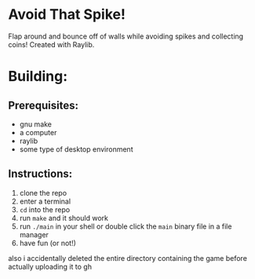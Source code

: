 # Avoid That Spike!

Flap around and bounce off of walls while avoiding spikes and collecting coins!
Created with Raylib.

# Building:
## Prerequisites:
* gnu make
* a computer
* raylib
* some type of desktop environment
## Instructions:
1. clone the repo
2. enter a terminal
3. `cd` into the repo
4. run `make` and it should work
5. run `./main` in your shell or double click the `main` binary file in a file manager
6. have fun (or not!)


also i accidentally deleted the entire directory containing the game before actually uploading it to gh
